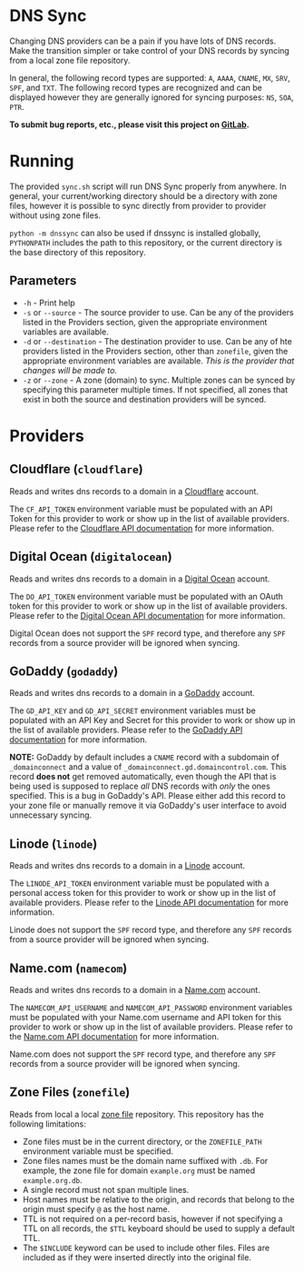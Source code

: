 # DNS Sync

Changing DNS providers can be a pain if you have lots of DNS records. Make the transition simpler or take control of your DNS records by syncing from a local zone file repository.

In general, the following record types are supported: `A`, `AAAA`, `CNAME`, `MX`, `SRV`, `SPF`, and `TXT`. The following record types are recognized and can be displayed however they are generally ignored for syncing purposes: `NS`, `SOA`, `PTR`.

**To submit bug reports, etc., please visit this project on [GitLab](https://gitlab.com/petris/dns-sync).**

# Running

The provided `sync.sh` script will run DNS Sync properly from anywhere. In general, your current/working directory should be a directory with zone files, however it is possible to sync directly from provider to provider without using zone files.

`python -m dnssync` can also be used if dnssync is installed globally, `PYTHONPATH` includes the path to this repository, or the current directory is the base directory of this repository.

## Parameters

* `-h` - Print help
* `-s` or `--source` - The source provider to use. Can be any of the providers listed in the Providers section, given the appropriate environment variables are available.
* `-d` or `--destination` - The destination provider to use. Can be any of hte providers listed in the Providers section, other than `zonefile`, given the appropriate environment variables are available. _This is the provider that changes will be made to._
* `-z` or `--zone` - A zone (domain) to sync. Multiple zones can be synced by specifying this parameter multiple times. If not specified, all zones that exist in both the source and destination providers will be synced.

# Providers

## Cloudflare (`cloudflare`)

Reads and writes dns records to a domain in a [Cloudflare](https://www.cloudflare.com/) account.

The `CF_API_TOKEN` environment variable must be populated with an API Token for this provider to work or show up in the list of available providers. Please refer to the [Cloudflare API documentation](https://api.cloudflare.com/#getting-started-requests) for more information.

## Digital Ocean (`digitalocean`)

Reads and writes dns records to a domain in a [Digital Ocean](https://www.digitalocean.com/) account.

The `DO_API_TOKEN` environment variable must be populated with an OAuth token for this provider to work or show up in the list of available providers. Please refer to the [Digital Ocean API documentation](https://developers.digitalocean.com/documentation/v2/#authentication) for more information.

Digital Ocean does not support the `SPF` record type, and therefore any `SPF` records from a source provider will be ignored when syncing.

## GoDaddy (`godaddy`)
Reads and writes dns records to a domain in a [GoDaddy](https://www.godaddy.com/) account.

The `GD_API_KEY` and `GD_API_SECRET` environment variables must be populated with an API Key and Secret for this provider to work or show up in the list of available providers. Please refer to the [GoDaddy API documentation](https://developer.godaddy.com/) for more information.

**NOTE:** GoDaddy by default includes a `CNAME` record with a subdomain of `_domainconnect` and a value of `_domainconnect.gd.domaincontrol.com`. This record **does not** get removed automatically, even though the API that is being used is supposed to replace _all_ DNS records with _only_ the ones specified. This is a bug in GoDaddy's API. Please either add this record to your zone file or manually remove it via GoDaddy's user interface to avoid unnecessary syncing.

## Linode (`linode`)

Reads and writes dns records to a domain in a [Linode](https://www.linode.com/) account.

The `LINODE_API_TOKEN` environment variable must be populated with a personal access token for this provider to work or show up in the list of available providers. Please refer to the [Linode API documentation](https://developers.linode.com/api/v4/) for more information.

Linode does not support the `SPF` record type, and therefore any `SPF` records from a source provider will be ignored when syncing.

## Name.com (`namecom`)

Reads and writes dns records to a domain in a [Name.com](https://www.name.com/) account.

The `NAMECOM_API_USERNAME` and `NAMECOM_API_PASSWORD` environment variables must be populated with your Name.com username and API token for this provider to work or show up in the list of available providers. Please refer to the [Name.com API documentation](https://www.name.com/api-docs) for more information.

Name.com does not support the `SPF` record type, and therefore any `SPF` records from a source provider will be ignored when syncing.

## Zone Files (`zonefile`)

Reads from local a local [zone file](https://en.wikipedia.org/wiki/Zone_file) repository. This repository has the following limitations:

* Zone files must be in the current directory, or the `ZONEFILE_PATH` environment variable must be specified.
* Zone files names must be the domain name suffixed with `.db`. For example, the zone file for domain `example.org` must be named `example.org.db`.
* A single record must not span multiple lines.
* Host names must be relative to the origin, and records that belong to the origin must specify `@` as the host name.
* TTL is not required on a per-record basis, however if not specifying a TTL on all records, the `$TTL` keyboard should be used to supply a default TTL.
* The `$INCLUDE` keyword can be used to include other files. Files are included as if they were inserted directly into the original file.
